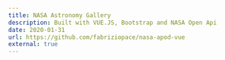 ```yaml
---
title: NASA Astronomy Gallery
description: Built with VUE.JS, Bootstrap and NASA Open Api
date: 2020-01-31
url: https://github.com/fabriziopace/nasa-apod-vue
external: true
---
```

